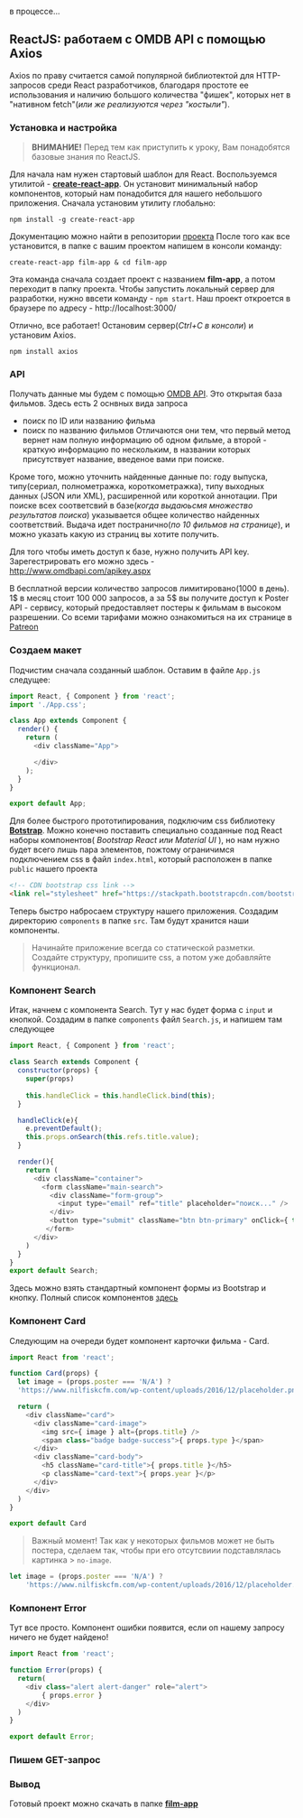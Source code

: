 
в процессе...

## ReactJS: работаем c OMDB API с помощью Axios

Axios по праву считается самой популярной библиотектой для HTTP-запросов среди React разработчиков, благодаря простоте ее использования и наличию большого количества "фишек", которых нет в "нативном fetch"(*или же реализуются через "костыли"*).

### Установка и настройка

> **ВНИМАНИЕ!** Перед тем как приступить к уроку, Вам понадобятся базовые знания по ReactJS.  

Для начала нам нужен стартовый шаблон для React. Воспользуемся утилитой - [**create-react-app**](https://github.com/facebook/create-react-app ). Он установит минимальный набор компонентов, который нам понадобится для нашего небольшого приложения. Сначала установим утилиту глобально:
```
npm install -g create-react-app
```
Документацию можно найти в репозитории [проекта](https://github.com/facebook/create-react-app) После того как все установится, в папке с вашим проектом напишем в консоли команду:
```
create-react-app film-app & cd film-app
```
Эта команда сначала создает проект с названием __film-app__, а потом переходит в папку проекта. Чтобы запустить локальный сервер для разработки, нужно ввсети команду - ```npm start```. Наш проект откроется в браузере по адресу - http://localhost:3000/

Отлично, все работает! Остановим сервер(*Ctrl+C в консоли*) и установим Axios.
```
npm install axios
```

### API
Получать данные мы будем с помощью [OMDB API](http://www.omdbapi.com/). Это открытая база фильмов. Здесь есть 2 оснвных вида запроса
- поиск по ID или названию фильма
- поиск по названию фильмов
Отличаются они тем, что первый метод вернет нам полную информацию об одном фильме, а второй - краткую информацию по нескольким, в названии которых присутствует название, введеное вами при поиске. 

Кроме того, можно уточнить найденные данные по: году выпуска, типу(сериал, полнометражка, короткометражка), типу выходных данных (JSON или XML), расширенной или короткой аннотации. При поиске всех соответсвий в базе(_когда выдаюьсмя множество результатов поиска_) указывается общее количество найденных соответствий. Выдача идет постранично(_по 10 фильмов на странице_), и можно указать какую из страниц вы хотите получить.

Для того чтобы иметь доступ к базе, нужно получить API key. Зарегестрировать его можно здесь - http://www.omdbapi.com/apikey.aspx 

В бесплатной версии количество запросов лимитировано(1000 в день). 1$ в месяц стоит 100 000 запросов, а за 5$ вы получите доступ к Poster API - сервису, который предоставляет постеры к фильмам в высоком разрешении. Со всеми тарифами можно ознакомиться на их странице в [Patreon](https://www.patreon.com/bePatron?u=5038490)

### Создаем макет
Подчистим сначала созданный шаблон. Оставим в файле `App.js` следущее:

```js
import React, { Component } from 'react';
import './App.css';

class App extends Component {
  render() {
    return (
      <div className="App">

      </div>
    );
  }
}

export default App;

```
Для более быстрого прототипирования, подключим css библиотеку [**Botstrap**](https://getbootstrap.com/docs/4.1/getting-started/introduction/). Можно конечно поставить специально созданные под React наборы компонентов( *Bootstrap React или Material UI* ), но нам нужно будет всего лишь пара элементов, пожтому ограничимся подключением css в файл `index.html`, который расположен в папке `public` нашего проекта 
```html
<!-- CDN bootstrap css link -->
<link rel="stylesheet" href="https://stackpath.bootstrapcdn.com/bootstrap/4.1.1/css/bootstrap.min.css">
```
Теперь быстро набросаем структуру нашего приложения. Создадим директорию `components` в папке `src`. Там будут хранится наши компоненты. 
> Начинайте приложение всегда со статической разметки. Создайте структуру, пропишите css, а потом уже добавляйте функционал.


### Компонент Search
Итак, начнем с компонента Search. Тут у нас будет форма с `input` и кнопкой. Создадим в папке `components` файл `Search.js`, и напишем там следующее
```js
import React, { Component } from 'react';

class Search extends Component {
  constructor(props) {
    super(props)
        
    this.handleClick = this.handleClick.bind(this);
  }

  handleClick(e){
    e.preventDefault();
    this.props.onSearch(this.refs.title.value);
  }

  render(){
    return ( 
      <div className="container">
        <form className="main-search">
          <div className="form-group">
            <input type="email" ref="title" placeholder="поиск..." />
          </div>
          <button type="submit" className="btn btn-primary" onClick={ this.handleClick }>Search</button>
         </form>
      </div>
    )    
  } 
}
export default Search;
```
Здесь можно взять стандартный компонент формы из Bootstrap и кнопку. Полный список компонентов [здесь](https://getbootstrap.com/docs/4.0/components/buttons/)

### Компонент Card
Следующим на очереди будет компонент карточки фильма - Card.
```js
import React from 'react';

function Card(props) {
  let image = (props.poster === 'N/A') ? 
  'https://www.nilfiskcfm.com/wp-content/uploads/2016/12/placeholder.png' : props.poster;

  return (
    <div className="card">
      <div className="card-image">
        <img src={ image } alt={props.title} />
        <span class="badge badge-success">{ props.type }</span>
      </div>
      <div className="card-body">
        <h5 className="card-title">{ props.title }</h5>
        <p className="card-text">{ props.year }</p>
      </div>
    </div>
  )
}

export default Card
```
> Важный момент! Так как у некоторых фильмов может не быть постера, сделаем так, чтобы при его отсутсвиии подставлялась картинка > `no-image`.
```js
let image = (props.poster === 'N/A') ? 
    'https://www.nilfiskcfm.com/wp-content/uploads/2016/12/placeholder.png' : props.poster;
```

### Компонент Error
Тут все просто. Компонент ошибки появится, если оп нашему запросу ничего не будет найдено!
```js
import React from 'react';

function Error(props) {
  return(
    <div class="alert alert-danger" role="alert">
        { props.error }
    </div>
  )
}

export default Error;
```

### Пишем GET-запрос



### Вывод

Готовый проект можно скачать в папке [**film-app**](/lessons/film-app)
